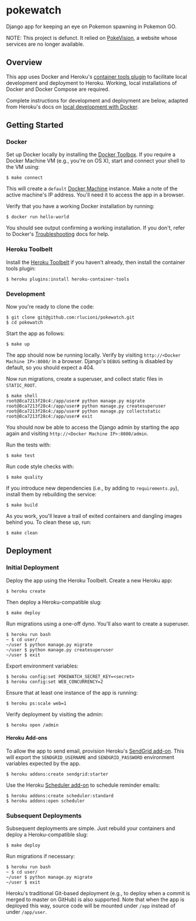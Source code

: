 # pokewatch

Django app for keeping an eye on Pokemon spawning in Pokemon GO.

NOTE: This project is defunct. It relied on [PokeVision](https://pokevision.com/), a website whose services are no longer available.

## Overview

This app uses Docker and Heroku's [container tools plugin](https://github.com/heroku/heroku-container-tools) to facilitate local development and deployment to Heroku. Working, local installations of Docker and Docker Compose are required.

Complete instructions for development and deployment are below, adapted from Heroku's docs on [local development with Docker](https://devcenter.heroku.com/articles/local-development-with-docker).

## Getting Started

### Docker

Set up Docker locally by installing the [Docker Toolbox](https://www.docker.com/products/docker-toolbox). If you require a Docker Machine VM (e.g., you're on OS X), start and connect your shell to the VM using:

```
$ make connect
```

This will create a `default` [Docker Machine](https://docs.docker.com/machine/overview/) instance. Make a note of the active machine's IP address. You'll need it to access the app in a browser.

Verify that you have a working Docker installation by running:

```
$ docker run hello-world
```

You should see output confirming a working installation. If you don't, refer to Docker's [Troubleshooting](https://docs.docker.com/v1.10/faqs/troubleshoot/) docs for help.

### Heroku Toolbelt

Install the [Heroku Toolbelt](https://toolbelt.heroku.com/) if you haven't already, then install the container tools plugin:

```
$ heroku plugins:install heroku-container-tools
```

### Development

Now you're ready to clone the code:

```
$ git clone git@github.com:rlucioni/pokewatch.git
$ cd pokewatch
```

Start the app as follows:

```
$ make up
```

The app should now be running locally. Verify by visiting `http://<Docker Machine IP>:8080/` in a browser. Django's `DEBUG` setting is disabled by default, so you should expect a 404.

Now run migrations, create a superuser, and collect static files in `STATIC_ROOT`.

```
$ make shell
root@8ca7213f28c4:/app/user# python manage.py migrate
root@8ca7213f28c4:/app/user# python manage.py createsuperuser
root@8ca7213f28c4:/app/user# python manage.py collectstatic
root@8ca7213f28c4:/app/user# exit
```

You should now be able to access the Django admin by starting the app again and visiting `http://<Docker Machine IP>:8080/admin`.

Run the tests with:

```
$ make test
```

Run code style checks with:

```
$ make quality
```

If you introduce new dependencies (i.e., by adding to `requirements.py`), install them by rebuilding the service:

```
$ make build
```

As you work, you'll leave a trail of exited containers and dangling images behind you. To clean these up, run:

```
$ make clean
```

## Deployment

### Initial Deployment

Deploy the app using the Heroku Toolbelt. Create a new Heroku app:

```
$ heroku create
```

Then deploy a Heroku-compatible slug:

```
$ make deploy
```

Run migrations using a one-off dyno. You'll also want to create a superuser.

```
$ heroku run bash
~ $ cd user/
~/user $ python manage.py migrate
~/user $ python manage.py createsuperuser
~/user $ exit
```

Export environment variables:

```
$ heroku config:set POKEWATCH_SECRET_KEY=<secret>
$ heroku config:set WEB_CONCURRENCY=2
```

Ensure that at least one instance of the app is running:

```
$ heroku ps:scale web=1
```

Verify deployment by visiting the admin:

```
$ heroku open /admin
```

#### Heroku Add-ons

To allow the app to send email, provision Heroku's [SendGrid add-on](https://devcenter.heroku.com/articles/sendgrid>). This will export the `SENDGRID_USERNAME` and `SENDGRID_PASSWORD` environment variables expected by the app.

```
$ heroku addons:create sendgrid:starter
```

Use the Heroku [Scheduler add-on](https://devcenter.heroku.com/articles/scheduler) to schedule reminder emails:

```
$ heroku addons:create scheduler:standard
$ heroku addons:open scheduler
```

### Subsequent Deployments

Subsequent deployments are simple. Just rebuild your containers and deploy a Heroku-compatible slug:

```
$ make deploy
```

Run migrations if necessary:

```
$ heroku run bash
~ $ cd user/
~/user $ python manage.py migrate
~/user $ exit
```

Heroku's traditional Git-based deployment (e.g., to deploy when a commit is merged to master on GitHub) is also supported. Note that when the app is deployed this way, source code will be mounted under `/app` instead of under `/app/user`.
